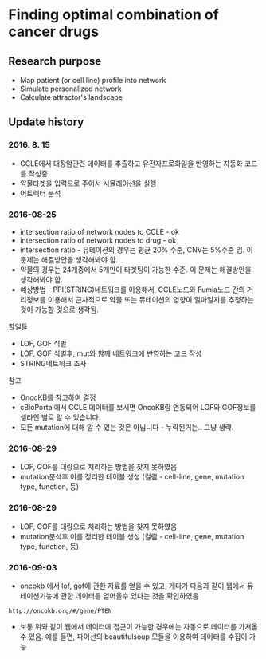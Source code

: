 # Finding optimal combination of cancer drugs

## Research purpose

* Map patient (or cell line) profile into network 
* Simulate personalized network 
* Calculate attractor's landscape 


## Update history

### 2016. 8. 15

* CCLE에서 대장암관련 데이터를 추출하고 유전자프로화일을 반영하는 자동화 코드를 작성중
* 약물타겟을 입력으로 주어서 시뮬레이션을 실행
* 어트렉터 분석


### 2016-08-25

* intersection ratio of network nodes to CCLE - ok
* intersection ratio of network nodes to drug - ok
* intersection ratio - 뮤테이션의 경우는 평균 20% 수준, CNV는 5%수준 임. 이 문제는 해결방안을 생각해봐야 함. 
* 약물의 경우는 24개중에서 5개만이 타겟팅이 가능한 수준. 이 문제는 해결방안을 생각해봐야 함. 
* 예상방법 - PPI(STRING)네트워크를 이용해서, CCLE노드와 Fumia노드 간의 거리정보를 이용해서 근사적으로 약물 또는 뮤테이션의 영향이 얼마일지를 추정하는 것이 가능할 것으로 생각됨.

할일들  
* LOF, GOF 식별
* LOF, GOF 식별후, mut와 함께 네트워크에 반영하는 코드 작성 
* STRING네트워크 조사

참고
* OncoKB를 참고하여 결정
* cBioPortal에서 CCLE 데이터를 보시면 OncoKB랑 연동되어 LOF와 GOF정보를 셀라인 별로 알 수 있습니다.
* 모든 mutation에 대해 알 수 있는 것은 아닙니다 - 누락된거는.. 그냥 생략.


### 2016-08-29

* LOF, GOF를 대량으로 처리하는 방법을 찾지 못하였음
* mutation분석후 이를 정리한 테이블 생성 (컬럼 - cell-line, gene, mutation type, function, 등)


### 2016-08-29

* LOF, GOF를 대량으로 처리하는 방법을 찾지 못하였음
* mutation분석후 이를 정리한 테이블 생성 (컬럼 - cell-line, gene, mutation type, function, 등)


### 2016-09-03 

* oncokb 에서 lof, gof에 관한 자료를 얻을 수 있고, 게다가 다음과 같이 웹에서 뮤테이션기능에 관한 데이터를 얻어올수 있다는 것을 확인하였음 
```
http://oncokb.org/#/gene/PTEN
```
* 보통 위와 같이 웹에서 데이터에 접근이 가능한 경우에는 자동으로 데이터를 가져올 수 있음. 예를 들면, 파이선의 beautifulsoup 모듈을 이용하여 데이터를 수집이 가능 

